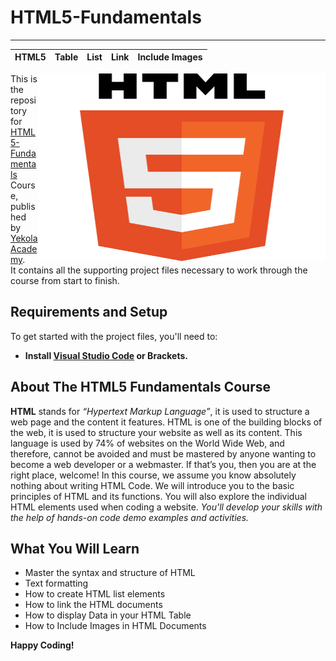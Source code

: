 # HTML5-Fundamentals
---
|HTML5 |Table |List |Link |Include Images |
|--- |--- |--- |--- |--- |
 <img align="right" width="460" height="300" src= "https://github.com/YekolaAcademy/HTML5-Fundamentals/blob/main/11.HTML_image/img/HTML5_Logo.svg" title ="HTML5 Logo">


This is the repository for [HTML5-Fundamentals](https://yekolacademy.com/courses/html5-fundamentals/) Course, published by [Yekola Academy](https://yekolacademy.com/our-courses/).  
It contains all the supporting project files necessary to work through the course from start to finish.


## Requirements and Setup
To get started with the project files, you'll need to:
- **Install [Visual Studio Code](https://code.visualstudio.com/) or Brackets.**

## About The HTML5 Fundamentals Course
**HTML** stands for *“Hypertext Markup Language”*, it is used to structure a web page and the content it features. 
HTML is one of the building blocks of the web, it is used to structure your website as well as its content.
This language is used by 74% of websites on the World Wide Web, and therefore, cannot be avoided and must be mastered by anyone wanting to become a web developer or a webmaster. If that’s you, then you are at the right place, welcome!
In this course, we assume you know absolutely nothing about writing HTML Code. We will introduce you to the basic principles of HTML and its functions. 
You will also explore the individual HTML elements used when coding a website. *You'll develop your skills with the help of hands-on code demo examples and activities.*


## What You Will Learn
- Master the syntax and structure of HTML 
- Text formatting
- How to create HTML list elements
- How to link the HTML documents
- How to display Data in your HTML Table
- How to Include Images in HTML Documents

**Happy Coding!**
